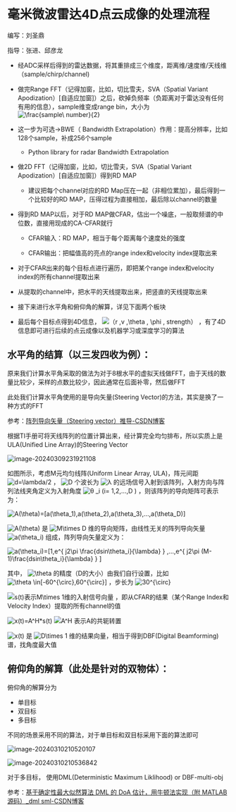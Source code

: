 

# 毫米微波雷达4D点云成像的处理流程

编写：刘圣鼎

指导：张进、邱彦龙

- 经ADC采样后得到的雷达数据，将其重排成三个维度，距离维/速度维/天线维（sample/chirp/channel)

- 做完Range FFT（记得加窗，比如，切比雪夫，SVA（Spatial Variant Apodization）[自适应加窗]）之后，砍掉负频率（负距离对于雷达没有任何有用的信息），sample维变成range bin，大小为 <img src="https://www.zhihu.com/equation?tex=\frac{sample\ number}{2}" alt="\frac{sample\ number}{2}" class="ee_img tr_noresize" eeimg="1"> 

- 这一步为可选->BWE（ Bandwidth Extrapolation）作用：提高分辨率，比如128个sample，补成256个sample
  - Python library for radar Bandwidth Extrapolation 

- 做2D FFT（记得加窗，比如，切比雪夫，SVA（Spatial Variant Apodization）[自适应加窗]）得到RD MAP
  - 建议把每个channel对应的RD Map压在一起（非相位累加），最后得到一个比较好的RD MAP，压得过程为直接相加，最后除以channel的数量

- 得到RD MAP以后，对于RD MAP做CFAR，估出一个噪底，一般取频谱的中位数，直接用现成的CA-CFAR就行

  - CFAR输入：RD MAP，相当于每个距离每个速度处的强度

  - CFAR输出：把幅值高的亮点的range index和velocity index提取出来

- 对于CFAR出来的每个目标点进行遍历，即把某个range index和velocity index的所有channel提取出来

- 从提取的channel中，把水平的天线提取出来，把竖直的天线提取出来
- 接下来进行水平角和俯仰角的解算，详见下面两个板块
- 最后每个目标点得到4D信息， <img src="https://www.zhihu.com/equation?tex=（r ,v ,\theta ,  \phi , strength）" alt="（r ,v ,\theta ,  \phi , strength）" class="ee_img tr_noresize" eeimg="1"> ，有了4D信息即可进行后续的点云成像以及机器学习或深度学习的算法



## 水平角的结算（以三发四收为例）：

原来我们计算水平角采取的做法为对于8根水平的虚拟天线做FFT，由于天线的数量比较少，采样的点数比较少，因此通常在后面补零，然后做FFT

此处我们计算水平角使用的是导向矢量(Steering Vector)的方法，其实是换了一种方式的FFT

参考：[阵列导向矢量（Steering vector）推导-CSDN博客](https://blog.csdn.net/UncleWa/article/details/123780502)

根据TI手册可将天线阵列的位置计算出来，经计算完全均匀排布，所以实质上是ULA(Unified Line Array)的Steering Vector

![image-20240309231921108](https://github.com/SendingA/Markdown4Zhihu/tree/master/Data毫米微波雷达4D点云成像的处理流程/image-20240309231921108.png)

如图所示，考虑M元均匀线阵(Uniform Linear Array, ULA)，阵元间距 <img src="https://www.zhihu.com/equation?tex=d=\lambda/2" alt="d=\lambda/2" class="ee_img tr_noresize" eeimg="1"> ， <img src="https://www.zhihu.com/equation?tex=D" alt="D" class="ee_img tr_noresize" eeimg="1"> 个波长为 <img src="https://www.zhihu.com/equation?tex=λ" alt="λ" class="ee_img tr_noresize" eeimg="1"> 的远场信号入射到该阵列，入射方向与阵列法线夹角定义为入射角度 <img src="https://www.zhihu.com/equation?tex=θ _i (i= 1,2,...,D )" alt="θ _i (i= 1,2,...,D )" class="ee_img tr_noresize" eeimg="1">  ，则该阵列的导向矩阵可表示为： 

 <img src="https://www.zhihu.com/equation?tex=A(\theta)=[a(\theta_1),a(\theta_2),a(\theta_3),...,a(\theta_D)]" alt="A(\theta)=[a(\theta_1),a(\theta_2),a(\theta_3),...,a(\theta_D)]" class="ee_img tr_noresize" eeimg="1"> 

 <img src="https://www.zhihu.com/equation?tex=A(\theta)" alt="A(\theta)" class="ee_img tr_noresize" eeimg="1"> 是 <img src="https://www.zhihu.com/equation?tex=M\times D" alt="M\times D" class="ee_img tr_noresize" eeimg="1"> 维的导向矩阵，由线性无关的阵列导向矢量 <img src="https://www.zhihu.com/equation?tex=a(\theta_i)" alt="a(\theta_i)" class="ee_img tr_noresize" eeimg="1"> 组成，阵列导向矢量定义为：

 <img src="https://www.zhihu.com/equation?tex=a(\theta_i)=[1,e^{   j2\pi \frac{dsin\theta_i}{\lambda}     } ,...,e^{   j2\pi (M-1)\frac{dsin\theta_i}{\lambda}     }      ]" alt="a(\theta_i)=[1,e^{   j2\pi \frac{dsin\theta_i}{\lambda}     } ,...,e^{   j2\pi (M-1)\frac{dsin\theta_i}{\lambda}     }      ]" class="ee_img tr_noresize" eeimg="1"> 

其中， <img src="https://www.zhihu.com/equation?tex=\theta" alt="\theta" class="ee_img tr_noresize" eeimg="1"> 的精度（D的大小）由我们自行设置，比如 <img src="https://www.zhihu.com/equation?tex=\theta \in[-60^{\circ},60^{\circ}]" alt="\theta \in[-60^{\circ},60^{\circ}]" class="ee_img tr_noresize" eeimg="1"> ，步长为 <img src="https://www.zhihu.com/equation?tex=30^{\circ}" alt="30^{\circ}" class="ee_img tr_noresize" eeimg="1"> 

 <img src="https://www.zhihu.com/equation?tex=s(t)表示M\times 1维的入射信号向量" alt="s(t)表示M\times 1维的入射信号向量" class="ee_img tr_noresize" eeimg="1"> ，即从CFAR的结果（某个Range Index和Velocity Index）提取的所有channel的值

 <img src="https://www.zhihu.com/equation?tex=x(t)=A^H*s(t)" alt="x(t)=A^H*s(t)" class="ee_img tr_noresize" eeimg="1"> 

 <img src="https://www.zhihu.com/equation?tex=A^H 表示A的共轭转置" alt="A^H 表示A的共轭转置" class="ee_img tr_noresize" eeimg="1"> 

 <img src="https://www.zhihu.com/equation?tex=x(t)" alt="x(t)" class="ee_img tr_noresize" eeimg="1"> 是 <img src="https://www.zhihu.com/equation?tex=D\times 1" alt="D\times 1" class="ee_img tr_noresize" eeimg="1"> 维的结果向量，相当于得到DBF(Digital Beamforming)谱，找角度最大值



## 俯仰角的解算（此处是针对的双物体）：

俯仰角的解算分为

+ 单目标
+ 双目标
+ 多目标

不同的场景采用不同的算法，对于单目标和双目标采用下面的算法即可

![image-20240310210520107](https://github.com/SendingA/Markdown4Zhihu/tree/master/Data毫米微波雷达4D点云成像的处理流程/image-20240310210520107.png)

![image-20240310210536842](https://github.com/SendingA/Markdown4Zhihu/tree/master/Data毫米微波雷达4D点云成像的处理流程/image-20240310210536842.png)

对于多目标， 使用DML(Deterministic Maximum Liklihood) or DBF-multi-obj

参考：[基于确定性最大似然算法 DML 的 DoA 估计，用牛顿法实现（附 MATLAB 源码）_dml sml-CSDN博客](https://blog.csdn.net/fengyanlover/article/details/130080596)
